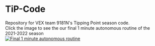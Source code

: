 # TiP-Code
Repository for VEX team 9181N's Tipping Point season code.<br>
Click the image to see the our final 1 minute autonomous routine of the 2021-2022 season<br>
[![Final 1 minute autonomous routine](https://img.youtube.com/vi/_4x6_27uX8s/0.jpg)](https://www.youtube.com/watch?v=_4x6_27uX8s "Final 1 minute autonomous routine")

